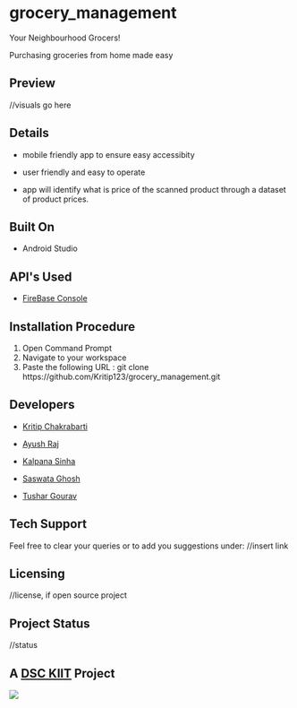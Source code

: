 # grocery_management

Your Neighbourhood Grocers!

Purchasing groceries from home made easy

## Preview

//visuals go here

## Details

  
- mobile friendly app to ensure easy accessibity

- user friendly and easy to operate

- app will identify what is price of the scanned product through a dataset of product prices.

## Built On

- Android Studio

## API's Used

- [FireBase Console](https://console.firebase.google.com/u/0/?pli=1)

## Installation Procedure

1. Open Command Prompt
2. Navigate to your workspace
3. Paste the following URL :  git clone https:<i></i>//github.com/Kritip123/grocery_management.git


## Developers

- [Kritip Chakrabarti](https://github.com/Kritip123)

- [Ayush Raj](https://github.com/AYUSTARK)

- [Kalpana Sinha](https://github.com/KalpanaSinha)

- [Saswata Ghosh](https://github.com/Shaswat-2203)

- [Tushar Gourav](https://github.com/tushar30gaurab)

## Tech Support

Feel free to clear your queries or to add you suggestions under: //insert link

## Licensing

//license, if open source project

## Project Status

//status

## A [DSC KIIT](https://github.com/DSC-KIIT) Project

![](https://mir-s3-cdn-cf.behance.net/projects/404/5886ac96885051.Y3JvcCw4MDgsNjMyLDAsMA.png)
